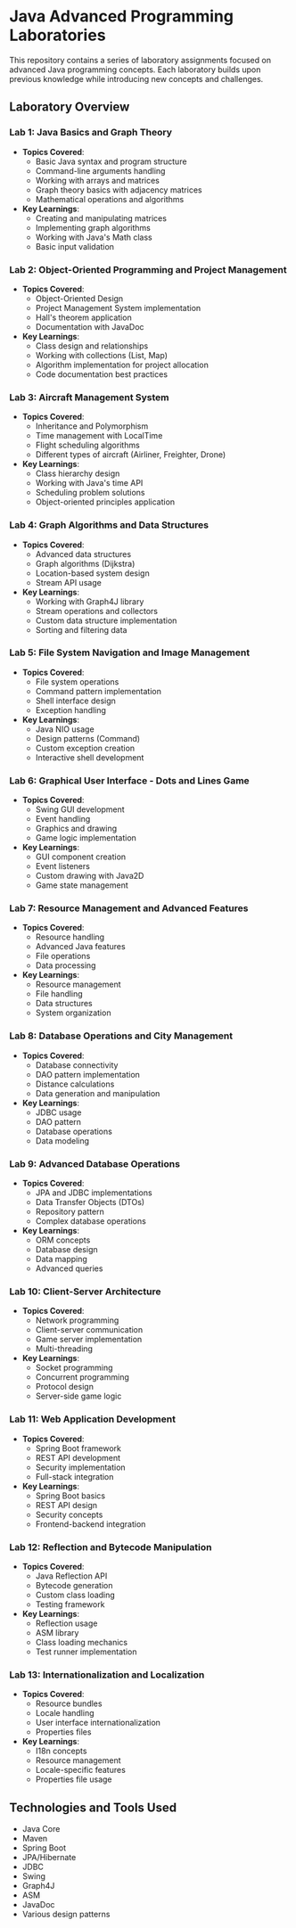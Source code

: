 # Java Advanced Programming Laboratories

This repository contains a series of laboratory assignments focused on advanced Java programming concepts. Each laboratory builds upon previous knowledge while introducing new concepts and challenges.

## Laboratory Overview

### Lab 1: Java Basics and Graph Theory
- **Topics Covered**:
  - Basic Java syntax and program structure
  - Command-line arguments handling
  - Working with arrays and matrices
  - Graph theory basics with adjacency matrices
  - Mathematical operations and algorithms
- **Key Learnings**:
  - Creating and manipulating matrices
  - Implementing graph algorithms
  - Working with Java's Math class
  - Basic input validation

### Lab 2: Object-Oriented Programming and Project Management
- **Topics Covered**:
  - Object-Oriented Design
  - Project Management System implementation
  - Hall's theorem application
  - Documentation with JavaDoc
- **Key Learnings**:
  - Class design and relationships
  - Working with collections (List, Map)
  - Algorithm implementation for project allocation
  - Code documentation best practices

### Lab 3: Aircraft Management System
- **Topics Covered**:
  - Inheritance and Polymorphism
  - Time management with LocalTime
  - Flight scheduling algorithms
  - Different types of aircraft (Airliner, Freighter, Drone)
- **Key Learnings**:
  - Class hierarchy design
  - Working with Java's time API
  - Scheduling problem solutions
  - Object-oriented principles application

### Lab 4: Graph Algorithms and Data Structures
- **Topics Covered**:
  - Advanced data structures
  - Graph algorithms (Dijkstra)
  - Location-based system design
  - Stream API usage
- **Key Learnings**:
  - Working with Graph4J library
  - Stream operations and collectors
  - Custom data structure implementation
  - Sorting and filtering data

### Lab 5: File System Navigation and Image Management
- **Topics Covered**:
  - File system operations
  - Command pattern implementation
  - Shell interface design
  - Exception handling
- **Key Learnings**:
  - Java NIO usage
  - Design patterns (Command)
  - Custom exception creation
  - Interactive shell development

### Lab 6: Graphical User Interface - Dots and Lines Game
- **Topics Covered**:
  - Swing GUI development
  - Event handling
  - Graphics and drawing
  - Game logic implementation
- **Key Learnings**:
  - GUI component creation
  - Event listeners
  - Custom drawing with Java2D
  - Game state management

### Lab 7: Resource Management and Advanced Features
- **Topics Covered**:
  - Resource handling
  - Advanced Java features
  - File operations
  - Data processing
- **Key Learnings**:
  - Resource management
  - File handling
  - Data structures
  - System organization

### Lab 8: Database Operations and City Management
- **Topics Covered**:
  - Database connectivity
  - DAO pattern implementation
  - Distance calculations
  - Data generation and manipulation
- **Key Learnings**:
  - JDBC usage
  - DAO pattern
  - Database operations
  - Data modeling

### Lab 9: Advanced Database Operations
- **Topics Covered**:
  - JPA and JDBC implementations
  - Data Transfer Objects (DTOs)
  - Repository pattern
  - Complex database operations
- **Key Learnings**:
  - ORM concepts
  - Database design
  - Data mapping
  - Advanced queries

### Lab 10: Client-Server Architecture
- **Topics Covered**:
  - Network programming
  - Client-server communication
  - Game server implementation
  - Multi-threading
- **Key Learnings**:
  - Socket programming
  - Concurrent programming
  - Protocol design
  - Server-side game logic

### Lab 11: Web Application Development
- **Topics Covered**:
  - Spring Boot framework
  - REST API development
  - Security implementation
  - Full-stack integration
- **Key Learnings**:
  - Spring Boot basics
  - REST API design
  - Security concepts
  - Frontend-backend integration

### Lab 12: Reflection and Bytecode Manipulation
- **Topics Covered**:
  - Java Reflection API
  - Bytecode generation
  - Custom class loading
  - Testing framework
- **Key Learnings**:
  - Reflection usage
  - ASM library
  - Class loading mechanics
  - Test runner implementation

### Lab 13: Internationalization and Localization
- **Topics Covered**:
  - Resource bundles
  - Locale handling
  - User interface internationalization
  - Properties files
- **Key Learnings**:
  - I18n concepts
  - Resource management
  - Locale-specific features
  - Properties file usage

## Technologies and Tools Used
- Java Core
- Maven
- Spring Boot
- JPA/Hibernate
- JDBC
- Swing
- Graph4J
- ASM
- JavaDoc
- Various design patterns

